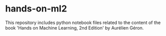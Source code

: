 # hands-on-ml2
This repository includes python notebook files related to the content of the book 'Hands on Machine Learning, 2nd Edition' by Aurélien Géron.

